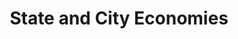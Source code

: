 ---
layout: bos_content
permalink: /featured-analysis/state-and-city-economies/
title: State and City Economies
components:
- breadcrumbs:
  - title: Home
    url: "/"
  - title: Budget
    url: "/budget"
  - title: Featured Analysis
    url: "/featured-analysis/"
  - current: State and City economies
  - published: 4/13/17
- intro:
  - title: State and City economies
    short_desc: >
      During the period of 2006 to 2015, Massachusetts’ annualized growth rate of 
      1.3%  in real Gross Domestic Product (GDP) by state ranked 13th out of all 
      50 states and DC, according to the Bureau of Economic Analysis (BEA).
    description: >
      The state remains one of the richest in terms of its GDP per capita – $64,017 
      in 2015 – 4th in the nation and 128% of the national average.
    right_image: /img/real-gross-product-growth.jpg
    sidebar_menu: true
- text_block:
  - title: Unemployment and wages
- text_col_2:
  - col: >
      <h5>Boston unemployment rate</h5>
      <p>The unemployment rate had been decreasing for both the State and City. The 
      rate in Massachusetts has since fallen to 3.1% as of December 2016, which is still 
      slightly higher than the 2.6% seen in the year 2000; however, this is due to 
      growth in the labor force.</p>
      <p>The state and local economies have regained all jobs lost during the recent 
      recessions and have reached peaks. The City of Boston’s unemployment rate has 
      steadily fallen to 2.7% as of December 2016.</p>
  - col: >
      <h5>Wage growth</h5>
      <p>Massachusetts wage and salary income in the fourth quarter of 2016 rose 4.3% 
      over the same quarter 2016, continuing a trend of positive year-over-year quarterly 
      growth rates since first quarter 2010. Earnings growth by industry grouping over the 
      period of the last quarter in 2015 to 2016 was strongest in “Utilities” and “Durable 
      Good and Manufacturing”, while “Forestry, fishing, and related activities” and “State 
      and Local” showed the weakest growth during the same period. 
      <blockquote>Massachusetts’ seasonally adjusted total personal income rose 4.1% from 
      2015 to 2016, 12th out of the 50 states and DC in terms of growth and just above 
      the national average of 3.5%.</blockquote></p>
- grid:
  - grid_title: More budget analysis
  - title: National Economy
    body: >
      Tempting copy that would make someone click this featured analysis card.
    img: https://www.boston.gov/sites/default/files/styles/grid_card_image/public/allston2.jpg?itok=jMsIfnJ6
    link: /featured-analysis/national-economy/
  - title: Commonwealth Budget
    body: >
      Tempting copy that would make someone click this featured analysis card.
    img: https://www.boston.gov/sites/default/files/styles/grid_card_image/public/allston2.jpg?itok=jMsIfnJ6
    link: /featured-analysis/commonwealth-budget/
  - title: Revenue Estimates
    body: >
      Tempting copy that would make someone click this featured analysis card.
    img: https://www.boston.gov/sites/default/files/styles/grid_card_image/public/allston2.jpg?itok=jMsIfnJ6
    link: /featured-analysis/revenue-estimates/
---